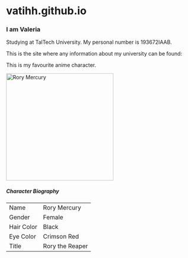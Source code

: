 # vatihh.github.io
<h3>I am Valeria</h3>
<p>Studying at TalTech University. My personal number is 193672IAAB.</p>
<p>This is the site where any information about my university can be found:</p>
<a href="http://www.ttu.ee"></a>

<p>This is my favourite anime character.</p>
<img src="https://vignette.wikia.nocookie.net/gate-thus-the-jsdf-fought-there/images/f/fe/Rory.jpg/revision/latest?cb=20180112033407" alt="Rory Mercury" width="290" height="290">

<!DOCTYPE html>
<html>
<head>

<h5>Character Biography</h5>
 
 <table>
  <tr>
    <td>Name</td>
    <td>Rory Mercury</td>
  </tr>
  <tr>
    <td>Gender</td>
    <td>Female</td>
  </tr>
  <tr>
    <td>Hair Color</td>
    <td>Black</td>
   </tr>
   <tr>
    <td>Eye Color</td>
    <td>Crimson Red</td>
   </tr>
   <tr>
    <td>Title</td>
    <td>Rory the Reaper</td>
   </tr>
</table>

</body>
</html>
